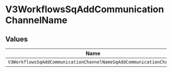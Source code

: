 # V3WorkflowsSqAddCommunicationChannelName


## Values

| Name                                                                | Value                                                               |
| ------------------------------------------------------------------- | ------------------------------------------------------------------- |
| `V3WorkflowsSqAddCommunicationChannelNameSqAddCommunicationChannel` | sq_add_communication_channel                                        |
